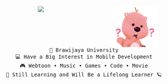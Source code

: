 <div align="center">
<img src="https://github.com/auliaahc/auliaahc/blob/main/assets/loopy.gif" width="25%" align="right"/>
<img src="https://readme-typing-svg.demolab.com/?font=Inconsolata&weight=500&size=40&duration=4000&pause=300&color=EA005E&center=true&vCenter=true&multiline=true&repeat=false&random=false&width=1300&height=140&lines=hi+there!+%E2%9C%A7%CB%96*%C2%B0%E0%BF%90;i%27m+aulia%2C+a+girl+dev+techie+from+the+stars+%E2%9D%80" width="70%" />
<br>
<pre style="width: 575px">
    🏫 Brawijaya University
    💻 Have a Big Interest in Mobile Development
    🎮 Webtoon • Music • Games • Code • Movie
    🌙 Still Learning and Will Be a Lifelong Learner 🪐
</pre>
</div>
